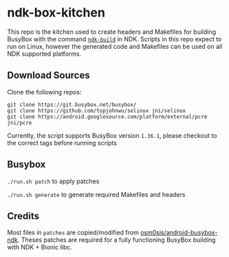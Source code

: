 # ndk-box-kitchen

This repo is the kitchen used to create headers and Makefiles for building BusyBox with the command [`ndk-build`](https://developer.android.com/ndk/guides/ndk-build.html) in NDK. Scripts in this repo expect to run on Linux, however the generated code and Makefiles can be used on all NDK supported platforms.

## Download Sources

Clone the following repos:

```
git clone https://git.busybox.net/busybox/
git clone https://github.com/topjohnwu/selinux jni/selinux
git clone https://android.googlesource.com/platform/external/pcre jni/pcre
```

Currently, the script supports BusyBox version `1.36.1`, please checkout to the correct tags before running scripts

## Busybox

`./run.sh patch` to apply patches

`./run.sh generate` to generate required Makefiles and headers

## Credits

Most files in `patches` are copied/modified from [osm0sis/android-busybox-ndk](https://github.com/osm0sis/android-busybox-ndk). Theses patches are required for a fully functioning BusyBox building with NDK + Bionic libc.
